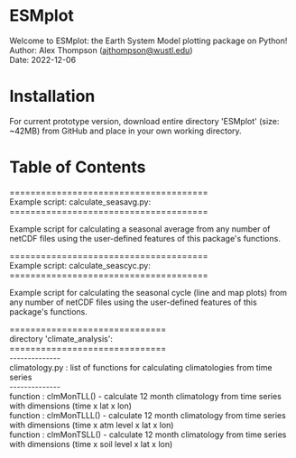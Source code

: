 # ESMplot

Welcome to ESMplot: the Earth System Model plotting package on Python! \
Author: Alex Thompson (ajthompson@wustl.edu) \
Date: 2022-12-06

# Installation
For current prototype version, download entire directory 'ESMplot' (size: ~42MB) from GitHub and place in your own working directory.

# Table of Contents

======================================<br/>
Example script: calculate_seasavg.py:<br/>
====================================== <br/>

 Example script for calculating a seasonal average from any number of netCDF files using the
  user-defined features of this package's functions.


======================================<br/>
Example script: calculate_seascyc.py:<br/>
====================================== <br/>

 Example script for calculating the seasonal cycle (line and map plots) from any number of
  netCDF files using the user-defined features of this package's functions.<br/>


==============================<br/>
directory 'climate_analysis':<br/>
============================== <br/>
 --------------<br/>
 climatology.py : list of functions for calculating climatologies from time series<br/>
 --------------<br/>
  function : clmMonTLL() - calculate 12 month climatology from time series with dimensions
                           (time x lat x lon)<br/>
  function : clmMonTLLL() - calculate 12 month climatology from time series with dimensions
                            (time x atm level x lat x lon)<br/>
  function : clmMonTSLL() - calculate 12 month climatology from time series with dimensions
                            (time x soil level x lat x lon)<br/>
